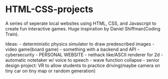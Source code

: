 # HTML-CSS-projects
A series of seperate local websites using HTML, CSS, and Javascript to create fun interactive games. Huge inspiration by Daniel Shiffman(Coding Train).

Ideas:
    - deterministic physics simulator to draw predescribed images
    - video game(board game)
    - something with a backend and API
    - cybersecurity
    - PERSONAL WEBSITE
    - nethack like/ASCII renderer for 2d
    - automatic notetaker w/ voice to speech
    - wave function collapse
    - senior design project: VR to allow students to practice driving(maybe camera on tiny car on tiny map or random generation)